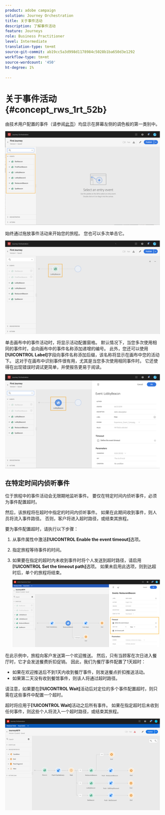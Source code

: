 ```yaml
---
product: adobe campaign
solution: Journey Orchestration
title: 关于事件活动
description: 了解事件活动
feature: Journeys
role: Business Practitioner
level: Intermediate
translation-type: tm+mt
source-git-commit: ab19cc5a3d998d1178984c5028b1ba650d3e1292
workflow-type: tm+mt
source-wordcount: '450'
ht-degree: 1%

---
```



# 关于事件活动 {#concept_rws_1rt_52b}

由技术用户配置的事件（请参阅[此页](../event/about-events.md)）均显示在屏幕左侧的调色板的第一类别中。

![](../assets/journey43.png)

始终通过拖放事件活动来开始您的旅程。 您也可以多次单击它。

![](../assets/journey44.png)

单击画布中的事件活动时，将显示活动配置窗格。 默认情况下，当您多次使用相同的事件时，会向画布中的事件名称添加递增的编号。 此外，您还可以使用&#x200B;**[!UICONTROL Label]**&#x200B;字段向事件名称添加后缀，该名称将显示在画布中您的活动下。 这对于在画布中识别事件很有用，尤其是当您多次使用相同事件时。 它还使得在出现错误时调试更简单，并使报告更易于阅读。

![](../assets/journey33.png)

## 在特定时间内侦听事件

位于旅程中的事件活动会无限期地监听事件。 要仅在特定时间内侦听事件，必须为事件配置超时。

然后，该旅程将在超时中指定的时间内侦听事件。 如果在此期间收到事件，则人员将流入事件路径。 否则，客户将进入超时路径，或结束其旅程。

要为事件配置超时，请执行以下步骤：

1. 从事件属性中激活&#x200B;**[!UICONTROL Enable the event timeout]**&#x200B;选项。

1. 指定旅程等待事件的时间。

1. 如果要在指定的超时内未收到事件时将个人发送到超时路径，请启用&#x200B;**[!UICONTROL Set the timeout path]**&#x200B;选项。 如果未启用此选项，则到达超时后，单个的旅程将结束。

   ![](../assets/event-timeout.png)

在此示例中，旅程向客户发送第一个欢迎推送。 然后，只有当顾客在次日进入餐厅时，它才会发送餐费折扣促销。 因此，我们为餐厅事件配置了1天超时：

* 如果在欢迎推送后不到1天内收到餐厅事件，则发送餐点折扣推送活动。
* 如果第二天没有收到餐馆事件，则该人将通过超时路径。

请注意，如果要在&#x200B;**[!UICONTROL Wait]**&#x200B;活动后对定位的多个事件配置超时，则只需在这些事件中配置一个超时。

超时将应用于&#x200B;**[!UICONTROL Wait]**&#x200B;活动之后所有事件。 如果在指定超时后未收到任何事件，则这些个人将流入一个超时路径，或结束其旅程。

![](../assets/event-timeout-group.png)
